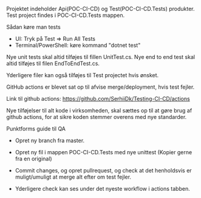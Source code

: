 Projektet indeholder Api(POC-CI-CD) og Test(POC-CI-CD.Tests) produkter.  
Test project findes i POC-CI-CD.Tests mappen. 

Sådan køre man tests
- UI: Tryk på Test => Run All Tests
- Terminal/PowerShell: køre kommand "dotnet test"


Nye unit tests skal altid tilføjes til fillen UnitTest.cs.
Nye end to end test skal altid tilføjes til filen EndToEndTest.cs.

Yderligere filer kan også tilføjes til Test projectet hvis ønsket.


GitHub actions er blevet sat op til afvise merge/deployment, hvis test fejler.

Link til github actions: https://github.com/SerhiiDk/Testing-CI-CD/actions

Nye tilføjelser til alt kode i virksomheden, skal sættes op til at gøre brug af github actions, for at sikre koden stemmer overens med nye standarder.



Punktforms guide til QA


- Opret ny branch fra master.

- Opret ny fil i mappen POC-CI-CD.Tests med nye unittest (Kopier gerne fra en original)

- Commit changes, og opret pullrequest, og check at det henholdsvis er muligt/umuligt at merge alt efter om test fejler.

- Yderligere check kan ses under det nyeste workflow i actions tabben.
